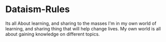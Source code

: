 # Dataism-Rules
Its all About learning, and sharing to the masses
I'm in my own world of learning, and sharing thing that will help change lives.
My own world is all about gaining knowledge on different topics.
